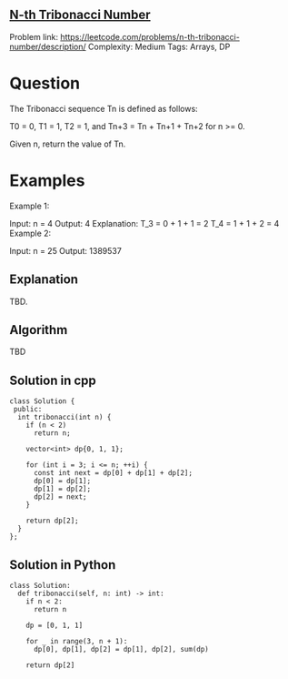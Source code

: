 ## [N-th Tribonacci Number](https://leetcode.com/problems/n-th-tribonacci-number/description/)

Problem link: https://leetcode.com/problems/n-th-tribonacci-number/description/
Complexity: Medium 
Tags: Arrays, DP


# Question

The Tribonacci sequence Tn is defined as follows: 

T0 = 0, T1 = 1, T2 = 1, and Tn+3 = Tn + Tn+1 + Tn+2 for n >= 0.

Given n, return the value of Tn.

# Examples

Example 1:

Input: n = 4
Output: 4
Explanation:
T_3 = 0 + 1 + 1 = 2
T_4 = 1 + 1 + 2 = 4
Example 2:

Input: n = 25
Output: 1389537

## Explanation

TBD.

## Algorithm

TBD

## Solution in cpp
```
class Solution {
 public:
  int tribonacci(int n) {
    if (n < 2)
      return n;

    vector<int> dp{0, 1, 1};

    for (int i = 3; i <= n; ++i) {
      const int next = dp[0] + dp[1] + dp[2];
      dp[0] = dp[1];
      dp[1] = dp[2];
      dp[2] = next;
    }

    return dp[2];
  }
};
```

## Solution in Python
```
class Solution:
  def tribonacci(self, n: int) -> int:
    if n < 2:
      return n

    dp = [0, 1, 1]

    for _ in range(3, n + 1):
      dp[0], dp[1], dp[2] = dp[1], dp[2], sum(dp)

    return dp[2]
```	
